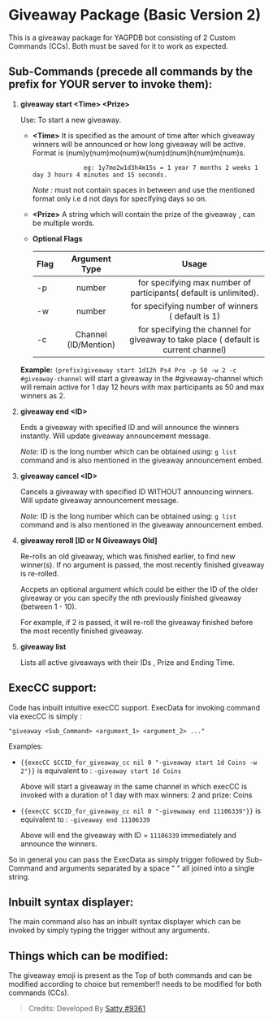 # Giveaway Package (Basic Version 2)

This is a giveaway package for YAGPDB bot consisting of 2 Custom Commands (CCs).
Both must be saved for it to work as expected.

## Sub-Commands (precede all commands by the prefix for YOUR server to invoke them):

1.  **giveaway start \<Time\> \<Prize\>**

    Use: To start a new giveaway.

    - **\<Time\>** It is specified as the amount of time after which giveaway winners will be announced or how long giveaway will be active.
      Format is (num)y(num)mo(num)w(num)d(num)h(num)m(num)s.

                        eg: 1y7mo2w1d3h4m15s = 1 year 7 months 2 weeks 1 day 3 hours 4 minutes and 15 seconds.

      _Note :_ must not contain spaces in between and use the mentioned format only i.e d not days for specifying days so on.

    - **\<Prize\>** A string which will contain the prize of the giveaway , can be multiple words.

    - **Optional Flags**

      | Flag |    Argument Type     |                                        Usage                                        |
      | ---- | :------------------: | :---------------------------------------------------------------------------------: |
      | -p   |        number        |          for specifying max number of participants( default is unlimited).          |
      | -w   |        number        |                  for specifying number of winners ( default is 1)                   |
      | -c   | Channel (ID/Mention) | for specifying the channel for giveaway to take place ( default is current channel) |

    **Example:** `(prefix)giveaway start 1d12h Ps4 Pro -p 50 -w 2 -c #giveaway-channel` will start a giveaway in the #giveaway-channel which will remain active for 1 day 12 hours with max participants as 50 and max winners as 2.

2.  **giveaway end \<ID\>**

    Ends a giveaway with specified ID and will announce the winners instantly. Will update giveaway announcement message.

    _Note:_ ID is the long number which can be obtained using: `g list` command and is also mentioned in the giveaway announcement embed.

3.  **giveaway cancel \<ID\>**

    Cancels a giveaway with specified ID WITHOUT announcing winners. Will update giveaway announcement message.

    _Note:_ ID is the long number which can be obtained using: `g list` command and is also mentioned in the giveaway announcement embed.

4.  **giveaway reroll [ID or N Giveaways Old]**

    Re-rolls an old giveaway, which was finished earlier, to find new winner(s). If no argument is passed, the most recently finished giveaway is re-rolled.

    Accpets an optional argument which could be either the ID of the older giveaway or you can specify the nth previously finished giveaway (between 1 - 10).

    For example, if 2 is passed, it will re-roll the giveaway finished before the most recently finished giveaway.

5.  **giveaway list**

    Lists all active giveaways with their IDs , Prize and Ending Time.

## ExecCC support:

Code has inbuilt intuitive execCC support. ExecData for invoking command via execCC is simply :

    "giveaway <Sub_Command> <argument_1> <argument_2> ..."

Examples:

- `{{execCC $CCID_for_giveaway_cc nil 0 "-giveaway start 1d Coins -w 2"}}` is equivalent to : `-giveaway start 1d Coins`

  Above will start a giveaway in the same channel in which execCC is invoked with a duration of 1 day with max winners: 2 and prize: Coins

- `{{execCC $CCID_for_giveaway_cc nil 0 "-givewaway end 11106339"}}` is equivalent to : `-giveaway end 11106339`

  Above will end the giveaway with ID = `11106339` immediately and announce the winners.

So in general you can pass the ExecData as simply trigger followed by Sub-Command and arguments separated by a space " " all joined into a single string.

## Inbuilt syntax displayer:

The main command also has an inbuilt syntax displayer which can be invoked by simply typing the trigger without any arguments.

## Things which can be modified:

The giveaway emoji is present as the Top of both commands and can be modified according to choice but remember!! needs to be modified for both commands (CCs).

> Credits: Developed By [Satty #9361](https://github.com/Satty9361)
